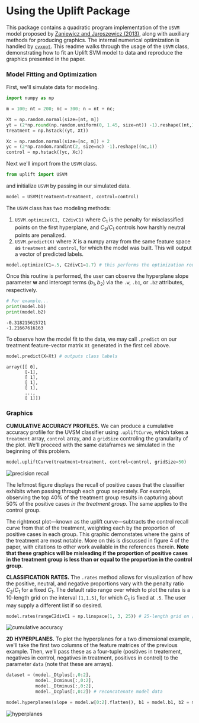 
# Using the Uplift Package
This package contains a quadratic program implementation of the `USVM` model proposed by [Zaniewicz and Jaroszewicz (2013)](http://ieeexplore.ieee.org/abstract/document/6753912/), along with auxiliary methods for producing graphics. The internal numerical optimization is handled by [`cvxopt`](http://cvxopt.org). This readme walks through the usage of the `USVM` class, demonstrating how to fit an Uplift SVM model to data and reproduce the graphics presented in the paper.

### Model Fitting and Optimization
First, we'll simulate data for modeling.


```python
import numpy as np

m = 100; nt = 200; nc = 300; n = nt + nc;

Xt = np.random.normal(size=[nt, m])
yt = (2*np.round(np.random.uniform(0, 1.45, size=nt)) -1).reshape((nt,1))
treatment = np.hstack((yt, Xt))

Xc = np.random.normal(size=[nc, m]) + 2
yc = (2*np.random.randint(2, size=nc) -1).reshape((nc,1))
control = np.hstack((yc, Xc))
```

Next we'll import from the `USVM` class.


```python
from uplift import USVM
```

and initialize `USVM` by passing in our simulated data.


```python
model = USVM(treatment=treatment, control=control)
```

The `USVM` class has two modeling methods:
1. `USVM.optimize(C1, C2divC1)` where $C_1$ is the penalty for misclassified points on the first hyperplane, and $C_2/C_1$ controls how harshly neutral points are penalized.
2. `USVM.predict(X)` where $X$ is a numpy array from the same feature space as `treatment` and `control`, for which the model was built. This will output a vector of predicted labels.


```python
model.optimize(C1=.5, C2divC1=1.7) # this performs the optimization routine using CVX
```

Once this routine is performed, the user can observe the hyperplane slope parameter $\mathbf{w}$ and intercept terms $(b_1, b_2)$ via the `.w`, `.b1`, or `.b2` attributes, respectively.


```python
# For example...
print(model.b1)
print(model.b2)
```

    -0.318215615721
    -1.21667616163


To observe how the model fit to the data, we may call `.predict` on our treatment feature-vector matrix `Xt` generated in the first cell above.


```python
model.predict(X=Xt) # outputs class labels
```


    array([[ 0],
           [-1],
           [ 1],
           [ 1],
           [ 1],
           ...,
           [ 1]])



### Graphics

**CUMULATIVE ACCURACY PROFILES.** We can produce a cumulative accuracy profile for the UVSM classifier using `.upliftCurve`, which takes a `treatment` array, `control` array, and a `gridSize` controling the granularity of the plot. We'll proceed with the same dataframes we simulated in the beginning of this problem.


```python
model.upliftCurve(treatment=treatment, control=control, gridSize=50)
```


![precision recall](https://cloud.githubusercontent.com/assets/13667067/25062047/e779116a-2178-11e7-8bd1-256f9a3602c6.png)


The leftmost figure displays the recall of positive cases that the classifier exhibits when passing through each group seperately. For example, observing the top 40% of the treatment group results in capturing about 50% of the positive cases *in the treatment group*. The same applies to the control group.

The rightmost plot—known as the uplift curve—subtracts the control recall curve from that of the treatment, weighting each by the proportion of positive cases in each group. This graphic demonstates where the gains of the treatment are most notable. More on this is discussed in figure 4 of the paper, with citations to other work available in the references therein. **Note that these graphics will be misleading if the proportion of positive cases in the treatment group is less than or equal to the proportion in the control group.**

**CLASSIFICATION RATES.** The `.rates` method allows for visualization of how the positive, neutral, and negative proportions vary with the penalty ratio $C_2/C_1$ for a fixed $C_1$. The default ratio range over which to plot the rates is a 10-length grid on the interval `[1,1.5]`, for which $C_1$ is fixed at `.5`. The user may supply a different list if so desired.


```python
model.rates(rangeC2divC1 = np.linspace(1, 3, 25)) # 25-length grid on [1, 3]
```


![cumulative accuracy](https://cloud.githubusercontent.com/assets/13667067/25062046/e777fe60-2178-11e7-932e-cbaacea48302.png)


**2D HYPERPLANES.** To plot the hyperplanes for a two dimensional example, we'll take the first two columns of the feature matrices of the previous example. Then, we'll pass these as a four-tuple (positives in treatement, negatives in control, negatives in treatment, positives in control) to the parameter `data` (note that these are arrays).


```python
dataset = (model._Dtplus[:,0:2],
           model._Dcminus[:,0:2],
           model._Dtminus[:,0:2],
           model._Dcplus[:,0:2]) # reconcatenate model data

model.hyperplanes(slope = model.w[0:2].flatten(), b1 = model.b1, b2 = model.b2, data = dataset) # plot the hyperplanes
```


![hyperplanes](https://cloud.githubusercontent.com/assets/13667067/25062048/e77b722a-2178-11e7-9062-3d7e408f35e7.png)

